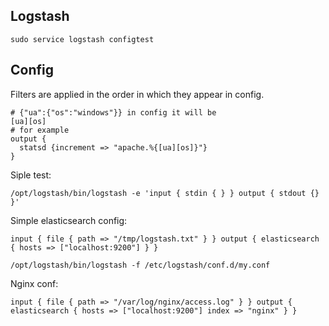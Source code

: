 Logstash
-

````
sudo service logstash configtest
````

## Config

Filters are applied in the order in which they appear in config.

````
# {"ua":{"os":"windows"}} in config it will be
[ua][os]
# for example
output {
  statsd {increment => "apache.%{[ua][os]}"}
}
````

Siple test:

````
/opt/logstash/bin/logstash -e 'input { stdin { } } output { stdout {} }'

````

Simple elasticsearch config:

````
input { file { path => "/tmp/logstash.txt" } } output { elasticsearch { hosts => ["localhost:9200"] } }
````
````
/opt/logstash/bin/logstash -f /etc/logstash/conf.d/my.conf
````

Nginx conf:

````
input { file { path => "/var/log/nginx/access.log" } } output { elasticsearch { hosts => ["localhost:9200"] index => "nginx" } }
````
